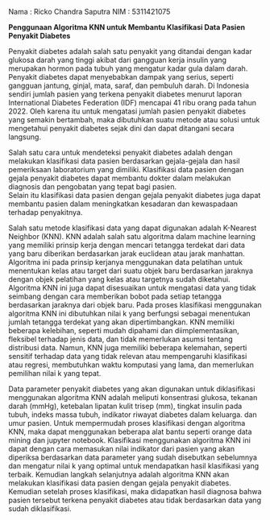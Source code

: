 Nama   : Ricko Chandra Saputra 
NIM    : 5311421075

**Penggunaan Algoritma KNN untuk Membantu Klasifikasi Data Pasien Penyakit Diabetes**

Penyakit diabetes adalah salah satu penyakit yang ditandai dengan kadar glukosa darah yang tinggi akibat dari gangguan kerja insulin yang merupakan hormon pada tubuh yang mengatur kadar gula dalam darah. 
Penyakit diabetes dapat menyebabkan dampak yang serius, seperti gangguan jantung, ginjal, mata, saraf, dan pembuluh darah. 
Di Indonesia sendiri jumlah pasien yang terkena penyakit diabetes menurut laporan International Diabetes Federation (IDF) mencapai 41 ribu orang pada tahun 2022. 
Oleh karena itu untuk mengatasi jumlah pasien penyakit diabetes yang semakin bertambah, maka dibutuhkan suatu metode atau solusi untuk mengetahui penyakit diabetes sejak dini dan dapat ditangani secara langsung. 

Salah satu cara untuk mendeteksi penyakit diabetes adalah dengan melakukan klasifikasi data pasien berdasarkan gejala-gejala dan hasil pemeriksaan laboratorium yang dimiliki. 
Klasifikasi data pasien dengan gejala penyakit diabetes dapat membantu dokter dalam melakukan diagnosis dan pengobatan yang tepat bagi pasien.  
Selain itu klasifikasi data pasien dengan gejala penyakit diabetes juga dapat membantu pasien dalam meningkatkan kesadaran dan kewaspadaan terhadap penyakitnya.

Salah satu metode klasifikasi data yang dapat digunakan adalah K-Nearest Neighbor (KNN). 
KNN adalah salah satu algoritma dalam machine learning yang memiliki prinsip kerja dengan mencari tetangga terdekat dari data yang baru diberikan berdasarkan jarak euclidean atau jarak manhattan.
Algoritma ini pada prinsip kerjanya menggunakan data pelatihan untuk menentukan kelas atau target dari suatu objek baru berdasarkan jaraknya dengan objek pelatihan yang kelas atau targetnya sudah diketahui.
Algoritma KNN ini juga dapat disesuaikan untuk mengatasi data yang tidak seimbang dengan cara memberikan bobot pada setiap tetangga berdasarkan jaraknya dari objek baru.
Pada proses klasifikasi menggunakan algoritma KNN ini dibutuhkan nilai k yang berfungsi sebagai menentukan jumlah tetangga terdekat yang akan dipertimbangkan.
KNN memiliki beberapa kelebihan, seperti mudah dipahami dan diimplementasikan, fleksibel terhadap jenis data, dan tidak memerlukan asumsi tentang distribusi data. 
Namun, KNN juga memiliki beberapa kelemahan, seperti sensitif terhadap data yang tidak relevan atau mempengaruhi klasifikasi atau regresi, membutuhkan waktu komputasi yang lama, dan memerlukan pemilihan nilai k yang tepat.

Data parameter penyakit diabetes yang akan digunakan untuk diklasifikasi menggunakan algoritma KNN adalah meliputi konsentrasi glukosa, tekanan darah (mmHg), 
ketebalan lipatan kulit trisep (mm), tingkat insulin pada tubuh, indeks massa tubuh, indikator riwayat diabetes dalam keluarga. dan umur pasien. 
Untuk mempermudah proses klasifikasi dengan algoritma KNN, maka dapat menggunakan beberapa alat bantu seperti orange data mining dan jupyter notebook. 
Klasifikasi menggunakan algoritma KNN ini dapat dengan cara memasukan nilai indikator dari pasien yang akan diperiksa berdasarkan data parameter yang sudah disebutkan sebelumnya dan mengatur nilai k yang optimal untuk mendapatkan hasil klasifikasi yang terbaik. 
Kemudian langkah selanjutnya adalah algoritma KNN akan melakukan klasifikasi data pasien dengan gejala penyakit diabetes.
Kemudian setelah proses klasifikasi, maka didapatkan hasil diagnosa bahwa pasien tersebut terkena penyakit diabetes atau tidak berdasarkan data yang sudah diklasifikasi. 
